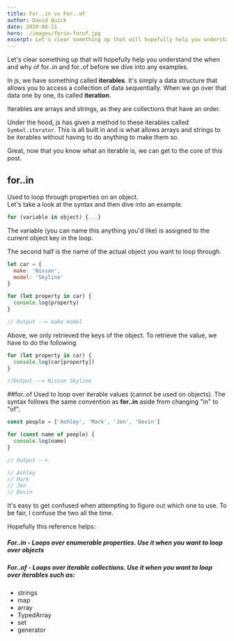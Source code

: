 ```yaml
---
title: For..in vs For..of
author: David Quick
date: 2020-08-21
hero: ./images/forin-forof.jpg
excerpt: Let's clear something up that will hopefully help you understand the when and why of for..in and for..of  
---
```


Let's clear something up that will hopefully help you understand the when and why of for..in and for..of before we dive into any examples.

In js, we have something called **iterables**. It's simply a data structure that allows you to access a collection of data sequentially. When we go over that data one by one, its called **iteration**.

Iterables are arrays and strings, as they are collections that have an order.

Under the hood, js has given a method to these iterables called `Symbol.iterator`. This is all built in and is what allows arrays and strings to be iterables without having to do anything to make them so.
 
Great, now that you know what an iterable is, we can get to the core of this post. 

## for..in  
Used to loop through properties on an object.  
Let's take a look at the syntax and then dive into an example.

```js
for (variable in object) {...}
```

The variable (you can name this anything you'd like) is assigned to the current object key in the loop.

The second half is the name of the actual object you want to loop through.

```js
let car = {
  make: 'Nissan',
  model: 'Skyline'
}

for (let property in car) {
  console.log(property)
}

// Output --> make model
```

Above, we only retrieved the keys of the object. To retrieve the value, we have to do the following

```js
for (let property in car) {
  console.log(car[property])
}

//Output --> Nissan Skyline
```

##for..of
Used to loop over iterable values (cannot be used on objects).
The syntax follows the same convention as **for..in** aside from changing "in" to "of".

```js
const people = ['Ashley', 'Mark', 'Jen', 'Devin']

for (const name of people) {
  console.log(name)
}

// Output -->

// Ashley
// Mark
// Jen
// Devin
```

It's easy to get confused when attempting to figure out which one to use. To be fair, I confuse the two all the time.

Hopefully this reference helps:  
##### For..in - Loops over enumerable properties. Use it when you want to loop over objects

##### For..of - Loops over iterable collections. Use it when you want to loop over iterables such as:  
- strings
- map
- array
- TypedArray
- set
- generator